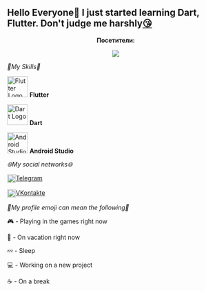 ## **Hello Everyone👋** **I just started learning Dart, Flutter. Don't judge me harshly[😘](https://vk.com/gooutfrommypage)**

[//]: # (Отображение количества посетителей)

<div align="center">
  <p><b>Посетители:</b></p>
  <a href="F1Gdas00proo"><img src="https://img.shields.io/badge/visitors-2-black"></a>
</div>

_💪My Skills💪_

<a href="https://flutter.dev/" target="_blank"><img src="https://cdn.jsdelivr.net/npm/simple-icons@v4/icons/flutter.svg" alt="Flutter Logo" title="Flutter Website" width="48"/></a>  **Flutter**

<a href="https://dart.dev/" target="_blank"><img src="https://cdn.jsdelivr.net/npm/simple-icons@v4/icons/dart.svg" alt="Dart Logo" title="Dart Website" width="48"/></a>  **Dart**

<a href="https://developer.android.com/studio" target="_blank"><img src="https://cdn.jsdelivr.net/npm/simple-icons@v4/icons/androidstudio.svg" alt="Android Studio Logo" title="Android Studio Website" width="48"/></a> **Android Studio**

_🌐My social networks🌐_

[<img alt="Telegram" width="20px" height="20px" style="vertical-align:middle;" src="https://img.icons8.com/color/20/0000ff/telegram-app.png"/>](https://t.me/f1gdas00proo)[Telegram](https://t.me/f1gdas00proo)

[<img alt="VKontakte" width="20px" height="20px" style="vertical-align:middle;" src="https://img.icons8.com/color/20/0000ff/vk-circled.png"/>](https://vk.com/f1gdas00proo)[VKontakte](https://vk.com/f1gdas00proo)

_📌My profile emoji can mean the following📌_

🎮 - Playing in the games right now

🌊 - On vacation right now

💤 - Sleep

💻 - Working on a new project

☕ - On a break
